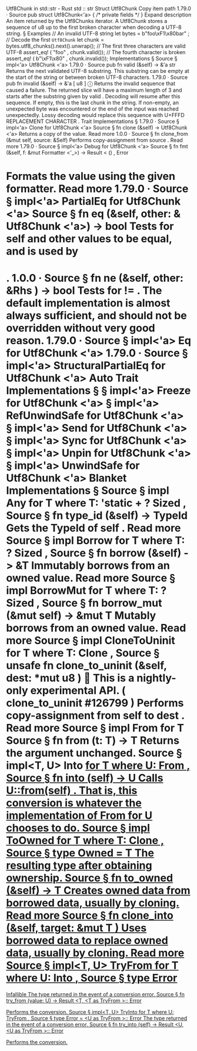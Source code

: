 Utf8Chunk in std::str - Rust
std
::
str
Struct
Utf8Chunk
Copy item path
1.79.0
·
Source
pub struct Utf8Chunk<'a> {
/* private fields */
}
Expand description
An item returned by the
Utf8Chunks
iterator.
A
Utf8Chunk
stores a sequence of
u8
up to the first broken character
when decoding a UTF-8 string.
§
Examples
// An invalid UTF-8 string
let
bytes =
b"foo\xF1\x80bar"
;
// Decode the first `Utf8Chunk`
let
chunk = bytes.utf8_chunks().next().unwrap();
// The first three characters are valid UTF-8
assert_eq!
(
"foo"
, chunk.valid());
// The fourth character is broken
assert_eq!
(
b"\xF1\x80"
, chunk.invalid());
Implementations
§
Source
§
impl<'a>
Utf8Chunk
<'a>
1.79.0
·
Source
pub fn
valid
(&self) -> &'a
str
Returns the next validated UTF-8 substring.
This substring can be empty at the start of the string or between
broken UTF-8 characters.
1.79.0
·
Source
pub fn
invalid
(&self) -> &'a [
u8
]
ⓘ
Returns the invalid sequence that caused a failure.
The returned slice will have a maximum length of 3 and starts after the
substring given by
valid
. Decoding will resume after this sequence.
If empty, this is the last chunk in the string. If non-empty, an
unexpected byte was encountered or the end of the input was reached
unexpectedly.
Lossy decoding would replace this sequence with
U+FFFD REPLACEMENT CHARACTER
.
Trait Implementations
§
1.79.0
·
Source
§
impl<'a>
Clone
for
Utf8Chunk
<'a>
Source
§
fn
clone
(&self) ->
Utf8Chunk
<'a>
Returns a copy of the value.
Read more
1.0.0
·
Source
§
fn
clone_from
(&mut self, source: &Self)
Performs copy-assignment from
source
.
Read more
1.79.0
·
Source
§
impl<'a>
Debug
for
Utf8Chunk
<'a>
Source
§
fn
fmt
(&self, f: &mut
Formatter
<'_>) ->
Result
<
()
,
Error
>
Formats the value using the given formatter.
Read more
1.79.0
·
Source
§
impl<'a>
PartialEq
for
Utf8Chunk
<'a>
Source
§
fn
eq
(&self, other: &
Utf8Chunk
<'a>) ->
bool
Tests for
self
and
other
values to be equal, and is used by
==
.
1.0.0
·
Source
§
fn
ne
(&self, other:
&Rhs
) ->
bool
Tests for
!=
. The default implementation is almost always sufficient,
and should not be overridden without very good reason.
1.79.0
·
Source
§
impl<'a>
Eq
for
Utf8Chunk
<'a>
1.79.0
·
Source
§
impl<'a>
StructuralPartialEq
for
Utf8Chunk
<'a>
Auto Trait Implementations
§
§
impl<'a>
Freeze
for
Utf8Chunk
<'a>
§
impl<'a>
RefUnwindSafe
for
Utf8Chunk
<'a>
§
impl<'a>
Send
for
Utf8Chunk
<'a>
§
impl<'a>
Sync
for
Utf8Chunk
<'a>
§
impl<'a>
Unpin
for
Utf8Chunk
<'a>
§
impl<'a>
UnwindSafe
for
Utf8Chunk
<'a>
Blanket Implementations
§
Source
§
impl<T>
Any
for T
where
    T: 'static + ?
Sized
,
Source
§
fn
type_id
(&self) ->
TypeId
Gets the
TypeId
of
self
.
Read more
Source
§
impl<T>
Borrow
<T> for T
where
    T: ?
Sized
,
Source
§
fn
borrow
(&self) ->
&T
Immutably borrows from an owned value.
Read more
Source
§
impl<T>
BorrowMut
<T> for T
where
    T: ?
Sized
,
Source
§
fn
borrow_mut
(&mut self) ->
&mut T
Mutably borrows from an owned value.
Read more
Source
§
impl<T>
CloneToUninit
for T
where
    T:
Clone
,
Source
§
unsafe fn
clone_to_uninit
(&self, dest:
*mut
u8
)
🔬
This is a nightly-only experimental API. (
clone_to_uninit
#126799
)
Performs copy-assignment from
self
to
dest
.
Read more
Source
§
impl<T>
From
<T> for T
Source
§
fn
from
(t: T) -> T
Returns the argument unchanged.
Source
§
impl<T, U>
Into
<U> for T
where
    U:
From
<T>,
Source
§
fn
into
(self) -> U
Calls
U::from(self)
.
That is, this conversion is whatever the implementation of
From
<T> for U
chooses to do.
Source
§
impl<T>
ToOwned
for T
where
    T:
Clone
,
Source
§
type
Owned
= T
The resulting type after obtaining ownership.
Source
§
fn
to_owned
(&self) -> T
Creates owned data from borrowed data, usually by cloning.
Read more
Source
§
fn
clone_into
(&self, target:
&mut T
)
Uses borrowed data to replace owned data, usually by cloning.
Read more
Source
§
impl<T, U>
TryFrom
<U> for T
where
    U:
Into
<T>,
Source
§
type
Error
=
Infallible
The type returned in the event of a conversion error.
Source
§
fn
try_from
(value: U) ->
Result
<T, <T as
TryFrom
<U>>::
Error
>
Performs the conversion.
Source
§
impl<T, U>
TryInto
<U> for T
where
    U:
TryFrom
<T>,
Source
§
type
Error
= <U as
TryFrom
<T>>::
Error
The type returned in the event of a conversion error.
Source
§
fn
try_into
(self) ->
Result
<U, <U as
TryFrom
<T>>::
Error
>
Performs the conversion.